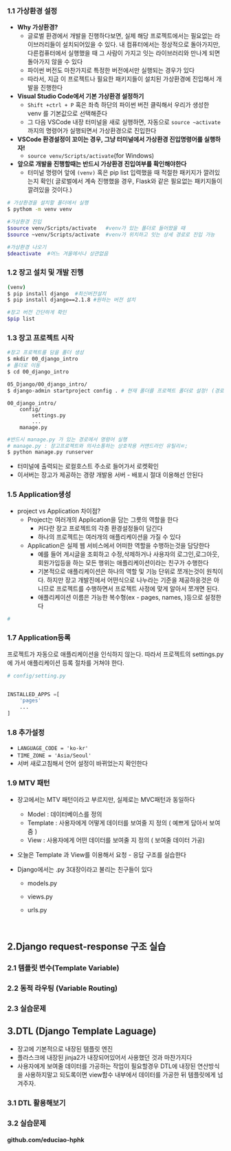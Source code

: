 ### 1.1 가상환경 설정

- **Why 가상환경?**
  - 글로벌 환경에서 개발을 진행하다보면, 실제 해당 프로젝트에서는 필요없는 라이브러리들이 설치되어있을 수 있다. 내 컴퓨터에서는 정상적으로 돌아가지만, 다른컴퓨터에서 실행했을 때 그 사람이 가지고 잇는 라이브러리와 만나게 되면 돌아가지 않을 수 있다
  - 파이썬 버전도 마찬가지로 특정한 버전에서만 실행되는 경우가 있다
  - 따라서, 지금 이 프로젝트나 필요한 패키지들이 설치된 가상환경에 진입해서 개발을 진행한다
- **Visual Studio Code에서 기본 가상환경 설정하기**
  - `Shift +ctrl + P` 혹은 좌측 하단의 파이썬 버전 클릭해서 우리가 생성한 venv 를 기본값으로 선택해준다
  - 그 다음 VSCode 내장 터미널을 새로 실행하면, 자동으로 `source ~activate` 까지의 명령어가 실행되면서 가상환경으로 진입한다
- **VSCode 환경설정이 꼬이는 경우, 그냥 터미널에서 가상환경 진입명령어를 실행하자!**
  - `source venv/Scripts/activate`(for Windows)
- **앞으로 개발을 진행할때는 반드시 가상환경 진입여부를 확인해야한다**
  - 터미널 명령어 앞에 `(venv)` 혹은 pip list 입력했을 때 적절한 패키지가 깔려있는지 확인( 글로벌에서 계속 진행했을 경우, Flask와 같은 필요없는 패키지들이 깔려있을 것이다.)

```bash
# 가상환경을 설치할 폴더에서 실행
$ pythom -m venv venv

#가상환경 진입
$source venv/Scripts/activate   #venv가 있는 폴더로 들어왔을 때
$source ~venv/Scripts/activate  #venv가 위치하고 잇는 상세 경로로 진입 가능

#가상환경 나오기
$deactivate  #어느 겨올에서나 상관없음
```



### 1.2 장고 설치 및 개발 진행

```bash
(venv)
$ pip install django  #최신버전설치
$ pip install django==2.1.8 #원하는 버전 설치
```

```bash
#장고 버전 간단하게 확인
$pip list
```



### 1.3 장고 프로젝트 시작

```bash
#장고 프로젝트를 담을 폴더 생성
$ mkdir 00_django_intro
# 폴더로 이동
$ cd 00_django_intro
```

```bash
05_Django/00_django_intro/
$ django-admin startproject config . # 현재 폴더를 프로젝트 폴더로 설정! (경로 주의)
```

```
00_django_intro/
	config/
		settings.py
		...
	manage.py
```

```bash
#반드시 manage.py 가 있는 경로에서 명령어 실행
# manage.py : 장고프로젝트와 의사소통하는 상호작용 커맨드라인 유틸리ㅌ;
$ python manage.py runserver
```

- 터미널에 출력되는 로컬호스트 주소로 들어가서 로켓확인
- 이서버는 장고가 제공하는 경량 개발용 서버 - 배포시 절대 이용해선 안된다

### 1.5 Application생성

- project  vs Application  차이점?
  - Project는 여러개의 Application을 담는 그릇의 역할을 한다
    - 커다란 장고 프로젝트의 각종 환경설정들이 담긴다
    - 하나의 프로젝트는 여러개의 애플리케이션을 가질 수 있다
  - Application은 실제 웹 서비스에서 어떠한 역할을 수행하는것을 담당한다
    - 예를 들어 게시글을 조회하고 수정,삭제하거나 사용자의 로그인,로그아웃,회원가입등을 하는 모든 행위는 애플리케이션이라는 친구가 수행한다
    - 기본적으로 애플리케이션은 하나의 역할 및 기능 단위로 쪼개는것이 원칙이다. 하지만 장고 개발진에서 어떤식으로 나누라는 기준을 제공하응것은 아니므로 프로젝트를 수행하면서 프로젝트 사정에 맞게 알아서 쪼개면 된다.
    - 애플리케이션 이름은 가능한 복수형(ex - pages, names, )등으로 설정한다

```bash
#
```

### 1.7  Application등록

프로젝트가 자동으로 애플리케이션을 인식하지 않는다. 따라서 프로젝트의 settings.py에 가서 애플리케이션 등록 절차를 거쳐야 한다.

```python
# config/setting.py


INSTALLED_APPS =[
    'pages'
	...
]
```

### 1.8 추가설정

- `LANGUAGE_CODE = 'ko-kr'`
- `TIME_ZONE = 'Asia/Seoul'`
- 서버 새로고침해서 언어 설정이 바뀌었는지 확인한다

### 1.9 MTV 패턴

- 장고에서는 MTV 패턴이라고 부르지만, 실제로는 MVC패턴과 동일하다
  - Model : 데이터베이스를 정의
  - Template : 사용자에게 어떻게 데이터를 보여줄 지 정의 ( 예쁘게 담아서 보여줌 )
  - View : 사용자에게 어떤 데이터를 보여줄 지 정의 ( 보여줄 데이터 가공)

- 오늘은 Template 과 View를 이용해서 요청 - 응답 구조를 실습한다

- Django에서는 .py 3대장이라고 불리는 친구들이 있다

  - models.py

  - views.py

  - urls.py

    ​	



## 2.Django request-response 구조 실습

### 2.1 템플릿 변수(Template Variable)

### 2.2 동적 라우팅 (Variable Routing)

### 2.3 실습문제



##  3.DTL (Django Template Laguage)

- 장고에 기본적으로 내장된 템플릿 엔진
- 플라스크에 내장된 jinja2가 내장되어있어서 사용했던 것과 마찬가지다
- 사용자에게 보여줄 데이터를 가공하는 작업이 필요할경우 DTL에 내장된 연산방식을 사용하지말고  되도록이면 view함수 내부에서 데이터를 가공한 뒤 템플릿에게 넘겨주자.

### 3.1 DTL 활용해보기

### 3.2 실습문제

#### github.com/educiao-hphk



